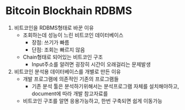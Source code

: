 # Bitcoin Blockhain RDBMS

1. 비트코인을 RDBMS형태로 바꾼 이유
   * 조회하는데 성능이 느린 비트코인 데이터베이스
     * 장점: 쓰기가 빠름
     * 단점: 조회는 빠르지 않음
   * Chain형태로 되어있는 비트코인 구조
     * Input주소를 알려면 굉장히 시간이 오래걸리는 문제발생
2. 비트코인 분석용 데이터베이스를 개별로 만든 이유
   * 개발 프로그램에 의존적인  기존의 프로그램들
     * 기존 분석 툴은 분석하기위해서는 분석프로그램 자체를 설치해야하고, document에 따라 개발 참고자료를 
   * 비트코인 구조를 알면 응용가능하고, 한번 구축되면 쉽게 이동가능

